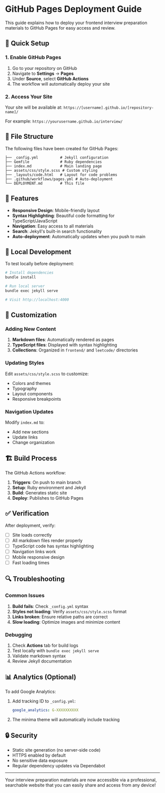 # GitHub Pages Deployment Guide

This guide explains how to deploy your frontend interview preparation materials to GitHub Pages for easy access and review.

## 🚀 Quick Setup

### 1. Enable GitHub Pages

1. Go to your repository on GitHub
2. Navigate to **Settings** → **Pages**
3. Under **Source**, select **GitHub Actions**
4. The workflow will automatically deploy your site

### 2. Access Your Site

Your site will be available at: `https://[username].github.io/[repository-name]/`

For example: `https://yourusername.github.io/interview/`

## 📁 File Structure

The following files have been created for GitHub Pages:

```
├── _config.yml          # Jekyll configuration
├── Gemfile              # Ruby dependencies
├── index.md             # Main landing page
├── assets/css/style.scss # Custom styling
├── _layouts/code.html   # Layout for code problems
├── .github/workflows/pages.yml # Auto-deployment
└── DEPLOYMENT.md        # This file
```

## 🎨 Features

- **Responsive Design**: Mobile-friendly layout
- **Syntax Highlighting**: Beautiful code formatting for TypeScript/JavaScript
- **Navigation**: Easy access to all materials
- **Search**: Jekyll's built-in search functionality
- **Auto-deployment**: Automatically updates when you push to main

## 🔧 Local Development

To test locally before deployment:

```bash
# Install dependencies
bundle install

# Run local server
bundle exec jekyll serve

# Visit http://localhost:4000
```

## 📝 Customization

### Adding New Content

1. **Markdown files**: Automatically rendered as pages
2. **TypeScript files**: Displayed with syntax highlighting
3. **Collections**: Organized in `frontend/` and `leetcode/` directories

### Updating Styles

Edit `assets/css/style.scss` to customize:
- Colors and themes
- Typography
- Layout components
- Responsive breakpoints

### Navigation Updates

Modify `index.md` to:
- Add new sections
- Update links
- Change organization

## 🏗️ Build Process

The GitHub Actions workflow:

1. **Triggers**: On push to main branch
2. **Setup**: Ruby environment and Jekyll
3. **Build**: Generates static site
4. **Deploy**: Publishes to GitHub Pages

## ✅ Verification

After deployment, verify:

- [ ] Site loads correctly
- [ ] All markdown files render properly
- [ ] TypeScript code has syntax highlighting
- [ ] Navigation links work
- [ ] Mobile responsive design
- [ ] Fast loading times

## 🔍 Troubleshooting

### Common Issues

1. **Build fails**: Check `_config.yml` syntax
2. **Styles not loading**: Verify `assets/css/style.scss` format
3. **Links broken**: Ensure relative paths are correct
4. **Slow loading**: Optimize images and minimize content

### Debugging

1. Check **Actions** tab for build logs
2. Test locally with `bundle exec jekyll serve`
3. Validate markdown syntax
4. Review Jekyll documentation

## 📊 Analytics (Optional)

To add Google Analytics:

1. Add tracking ID to `_config.yml`:
   ```yaml
   google_analytics: G-XXXXXXXXXX
   ```

2. The minima theme will automatically include tracking

## 🔒 Security

- Static site generation (no server-side code)
- HTTPS enabled by default
- No sensitive data exposure
- Regular dependency updates via Dependabot

---

Your interview preparation materials are now accessible via a professional, searchable website that you can easily share and access from any device!